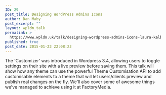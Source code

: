 ```yaml
---
ID: 29
post_title: Designing WordPress Admins Icons
author: Dan Maby
post_excerpt: ""
layout: wpldn_talk
permalink: >
  https://www.wpldn.uk/talk/designing-wordpress-admins-icons-laura-kalbag
published: true
post_date: 2015-01-23 22:08:23
---
```

The 'Customizer' was introduced in Wordpress 3.4, allowing users to toggle settings on their site with a live preview before saving them. This talk will show how any theme can use the powerful Theme Customisation API to add customisable elements to a theme that will let users/clients preview and publish real changes on the fly. We'll also cover some of awesome things we've managed to achieve using it at FactoryMedia.